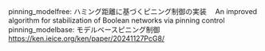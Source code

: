 pinning_modelfree: ハミング距離に基づくピニング制御の実装　 An improved algorithm for stabilization of Boolean networks via pinning control  
pinning_modelbase: モデルベースピニング制御　https://ken.ieice.org/ken/paper/20241127PcG8/
